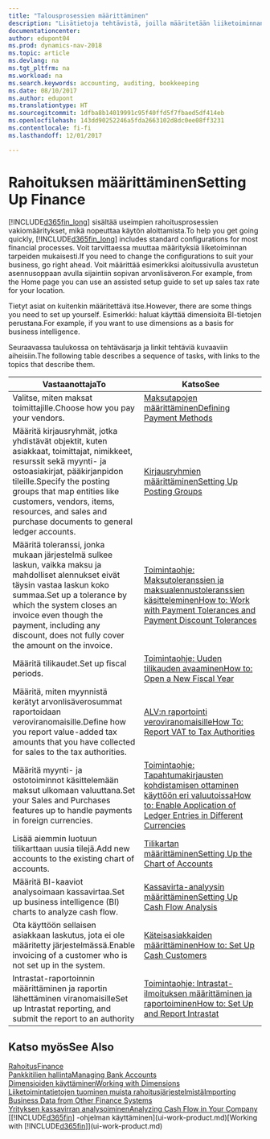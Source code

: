 ```yaml
---
title: "Talousprosessien määrittäminen"
description: "Lisätietoja tehtävistä, joilla määritetään liiketoiminnan taloushallinto laskentatoimen, tilintarkastuksen tai kirjanpidon tarpeita varten."
documentationcenter: 
author: edupont04
ms.prod: dynamics-nav-2018
ms.topic: article
ms.devlang: na
ms.tgt_pltfrm: na
ms.workload: na
ms.search.keywords: accounting, auditing, bookkeeping
ms.date: 08/10/2017
ms.author: edupont
ms.translationtype: HT
ms.sourcegitcommit: 1dfba8b14019991c95f40ffd5f7fbaed5df414eb
ms.openlocfilehash: 143dd90252246a5fda2663102d8dc0ee08ff3231
ms.contentlocale: fi-fi
ms.lasthandoff: 12/01/2017

---
```

# <a name="setting-up-finance"></a><span data-ttu-id="5de20-103">Rahoituksen määrittäminen</span><span class="sxs-lookup"><span data-stu-id="5de20-103">Setting Up Finance</span></span>
<span data-ttu-id="5de20-104">[!INCLUDE[d365fin_long](includes/d365fin_long_md.md)] sisältää useimpien rahoitusprosessien vakiomääritykset, mikä nopeuttaa käytön aloittamista.</span><span class="sxs-lookup"><span data-stu-id="5de20-104">To help you get going quickly, [!INCLUDE[d365fin_long](includes/d365fin_long_md.md)] includes standard configurations for most financial processes.</span></span> <span data-ttu-id="5de20-105">Voit tarvittaessa muuttaa määrityksiä liiketoiminnan tarpeiden mukaisesti.</span><span class="sxs-lookup"><span data-stu-id="5de20-105">If you need to change the configurations to suit your business, go right ahead.</span></span> <span data-ttu-id="5de20-106">Voit määrittää esimerkiksi aloitussivulla avustetun asennusoppaan avulla sijaintiin sopivan arvonlisäveron.</span><span class="sxs-lookup"><span data-stu-id="5de20-106">For example, from the Home page you can use an assisted setup guide to set up sales tax rate for your location.</span></span>  

<span data-ttu-id="5de20-107">Tietyt asiat on kuitenkin määritettävä itse.</span><span class="sxs-lookup"><span data-stu-id="5de20-107">However, there are some things you need to set up yourself.</span></span> <span data-ttu-id="5de20-108">Esimerkki: haluat käyttää dimensioita BI-tietojen perustana.</span><span class="sxs-lookup"><span data-stu-id="5de20-108">For example, if you want to use dimensions as a basis for business intelligence.</span></span>  

<span data-ttu-id="5de20-109">Seuraavassa taulukossa on tehtäväsarja ja linkit tehtäviä kuvaaviin aiheisiin.</span><span class="sxs-lookup"><span data-stu-id="5de20-109">The following table describes a sequence of tasks, with links to the topics that describe them.</span></span>

| <span data-ttu-id="5de20-110">Vastaanottaja</span><span class="sxs-lookup"><span data-stu-id="5de20-110">To</span></span> | <span data-ttu-id="5de20-111">Katso</span><span class="sxs-lookup"><span data-stu-id="5de20-111">See</span></span> |
| --- | --- |
| <span data-ttu-id="5de20-112">Valitse, miten maksat toimittajille.</span><span class="sxs-lookup"><span data-stu-id="5de20-112">Choose how you pay your vendors.</span></span> |[<span data-ttu-id="5de20-113">Maksutapojen määrittäminen</span><span class="sxs-lookup"><span data-stu-id="5de20-113">Defining Payment Methods</span></span>](finance-payment-methods.md) |
| <span data-ttu-id="5de20-114">Määritä kirjausryhmät, jotka yhdistävät objektit, kuten asiakkaat, toimittajat, nimikkeet, resurssit sekä myynti- ja ostoasiakirjat, pääkirjanpidon tileille.</span><span class="sxs-lookup"><span data-stu-id="5de20-114">Specify the posting groups that map entities like customers, vendors, items, resources, and sales and purchase documents to general ledger accounts.</span></span> |[<span data-ttu-id="5de20-115">Kirjausryhmien määrittäminen</span><span class="sxs-lookup"><span data-stu-id="5de20-115">Setting Up Posting Groups</span></span>](finance-posting-groups.md)|
|<span data-ttu-id="5de20-116">Määritä toleranssi, jonka mukaan järjestelmä sulkee laskun, vaikka maksu ja mahdolliset alennukset eivät täysin vastaa laskun koko summaa.</span><span class="sxs-lookup"><span data-stu-id="5de20-116">Set up a tolerance by which the system closes an invoice even though the payment, including any discount, does not fully cover the amount on the invoice.</span></span>|[<span data-ttu-id="5de20-117">Toimintaohje: Maksutoleranssien ja maksualennustoleranssien käsitteleminen</span><span class="sxs-lookup"><span data-stu-id="5de20-117">How to: Work with Payment Tolerances and Payment Discount Tolerances</span></span>](finance-payment-tolerance-and-payment-discount-tolerance.md)|
| <span data-ttu-id="5de20-118">Määritä tilikaudet.</span><span class="sxs-lookup"><span data-stu-id="5de20-118">Set up fiscal periods.</span></span> |[<span data-ttu-id="5de20-119">Toimintaohje: Uuden tilikauden avaaminen</span><span class="sxs-lookup"><span data-stu-id="5de20-119">How to: Open a New Fiscal Year</span></span>](finance-how-open-new-fiscal-year.md) |
| <span data-ttu-id="5de20-120">Määritä, miten myynnistä kerätyt arvonlisäverosummat raportoidaan veroviranomaisille.</span><span class="sxs-lookup"><span data-stu-id="5de20-120">Define how you report value-added tax amounts that you have collected for sales to the tax authorities.</span></span> |[<span data-ttu-id="5de20-121">ALV:n raportointi veroviranomaisille</span><span class="sxs-lookup"><span data-stu-id="5de20-121">How To: Report VAT to Tax Authorities</span></span>](finance-how-report-vat.md)|
| <span data-ttu-id="5de20-122">Määritä myynti- ja ostotoiminnot käsittelemään maksut ulkomaan valuuttana.</span><span class="sxs-lookup"><span data-stu-id="5de20-122">Set your Sales and Purchases features up to handle payments in foreign currencies.</span></span>|[<span data-ttu-id="5de20-123">Toimintaohje: Tapahtumakirjausten kohdistamisen ottaminen käyttöön eri valuutoissa</span><span class="sxs-lookup"><span data-stu-id="5de20-123">How to: Enable Application of Ledger Entries in Different Currencies</span></span>](finance-how-enable-application-ledger-entries-different-currencies.md)
| <span data-ttu-id="5de20-124">Lisää aiemmin luotuun tilikarttaan uusia tilejä.</span><span class="sxs-lookup"><span data-stu-id="5de20-124">Add new accounts to the existing chart of accounts.</span></span> |[<span data-ttu-id="5de20-125">Tilikartan määrittäminen</span><span class="sxs-lookup"><span data-stu-id="5de20-125">Setting Up the Chart of Accounts</span></span>](finance-setup-chart-accounts.md) |
| <span data-ttu-id="5de20-126">Määritä BI-kaaviot analysoimaan kassavirtaa.</span><span class="sxs-lookup"><span data-stu-id="5de20-126">Set up business intelligence (BI) charts to analyze cash flow.</span></span> |[<span data-ttu-id="5de20-127">Kassavirta-analyysin määrittäminen</span><span class="sxs-lookup"><span data-stu-id="5de20-127">Setting Up Cash Flow Analysis</span></span>](finance-setup-cash-flow-analyses.md) |
|<span data-ttu-id="5de20-128">Ota käyttöön sellaisen asiakkaan laskutus, jota ei ole määritetty järjestelmässä.</span><span class="sxs-lookup"><span data-stu-id="5de20-128">Enable invoicing of a customer who is not set up in the system.</span></span>|[<span data-ttu-id="5de20-129">Käteisasiakkaiden määrittäminen</span><span class="sxs-lookup"><span data-stu-id="5de20-129">How to: Set Up Cash Customers</span></span>](finance-how-to-set-up-cash-customers.md)|
| <span data-ttu-id="5de20-130">Intrastat-raportoinnin määrittäminen ja raportin lähettäminen viranomaisille</span><span class="sxs-lookup"><span data-stu-id="5de20-130">Set up Intrastat reporting, and submit the report to an authority</span></span> | [<span data-ttu-id="5de20-131">Toimintaohje: Intrastat-ilmoituksen määrittäminen ja raportoiminen</span><span class="sxs-lookup"><span data-stu-id="5de20-131">How to: Set Up and Report Intrastat</span></span>](finance-how-setup-report-intrastat.md)|

## <a name="see-also"></a><span data-ttu-id="5de20-132">Katso myös</span><span class="sxs-lookup"><span data-stu-id="5de20-132">See Also</span></span>
[<span data-ttu-id="5de20-133">Rahoitus</span><span class="sxs-lookup"><span data-stu-id="5de20-133">Finance</span></span>](finance.md)  
[<span data-ttu-id="5de20-134">Pankkitilien hallinta</span><span class="sxs-lookup"><span data-stu-id="5de20-134">Managing Bank Accounts</span></span>](bank-manage-bank-accounts.md)  
[<span data-ttu-id="5de20-135">Dimensioiden käyttäminen</span><span class="sxs-lookup"><span data-stu-id="5de20-135">Working with Dimensions</span></span>](finance-dimensions.md)  
[<span data-ttu-id="5de20-136">Liiketoimintatietojen tuominen muista rahoitusjärjestelmistä</span><span class="sxs-lookup"><span data-stu-id="5de20-136">Importing Business Data from Other Finance Systems</span></span>](upload-data.md)  
[<span data-ttu-id="5de20-137">Yrityksen kassavirran analysoiminen</span><span class="sxs-lookup"><span data-stu-id="5de20-137">Analyzing Cash Flow in Your Company</span></span>](finance-analyze-cash-flow.md)  
<span data-ttu-id="5de20-138">[[!INCLUDE[d365fin](includes/d365fin_md.md)] -ohjelman käyttäminen](ui-work-product.md)</span><span class="sxs-lookup"><span data-stu-id="5de20-138">[Working with [!INCLUDE[d365fin](includes/d365fin_md.md)]](ui-work-product.md)</span></span>  

##

